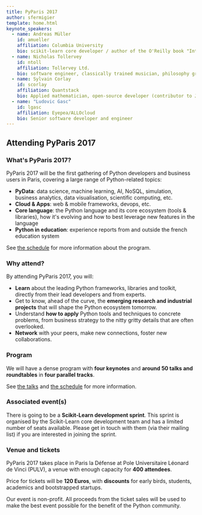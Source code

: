 ```yaml
---
title: PyParis 2017
author: sfermigier
template: home.html
keynote_speakers:
  - name: Andreas Müller
    id: amueller
    affiliation: Columbia University
    bio: scikit-learn core developer / author of the O'Reilly book "Introduction to machine learning with Python".
  - name: Nicholas Tollervey
    id: ntoll
    affiliation: Tollervey Ltd.
    bio: software engineer, classically trained musician, philosophy graduate, teacher and writer.
  - name: Sylvain Corlay
    id: scorlay
    affiliation: Quantstack
    bio: Applied mathematician, open-source developer (contributor to Jupyter)
  - name: "Ludovic Gasc"
    id: lgasc
    affiliation: Eyepea/ALLOcloud
    bio: Senior software developer and engineer
---
```


## Attending PyParis 2017

### What's PyParis 2017?

PyParis 2017 will be the first gathering of Python developers and
business users in Paris, covering a large range of Python-related topics:

- **PyData**: data science, machine learning, AI, NoSQL, simulation,
  business analytics, data visualisation, scientific computing, etc.
- **Cloud & Apps**: web & mobile frameworks, devops, etc.
- **Core language**: the Python language and its core ecosystem (tools & libraries),
  how it's evolving and how to best leverage new features in the language
- **Python in education**: experience reports from and outside the french education system

See [the schedule](/schedule.html) for more information about the program.

### Why attend?

By attending PyParis 2017, you will:

* **Learn** about the leading Python frameworks, libraries and toolkit,
   directly from their lead developers and from experts.
* Get to know, ahead of the curve, the **emerging research and
  industrial projects** that will shape the Python ecosystem tomorrow.
* Understand **how to apply** Python tools and techniques to concrete
  problems, from business strategy to the nitty gritty details that are
  often overlooked.
* **Network** with your peers, make new connections, foster new collaborations.

### Program

We will have a dense program with **four keynotes** and **around 50 talks and roundtables** in
**four parallel tracks**.

See [the talks](/talks.html) and [the schedule](/schedule.html) for more information.

### Associated event(s)

There is going to be a **Scikit-Learn development sprint**. This sprint
is organised by the Scikit-Learn core
development team and has a limited number of seats available. Please get in
touch with them (via their mailing list) if you are interested in joining the
sprint.

### Venue and tickets

PyParis 2017 takes place in Paris la Défense at Pole Universitaire
Léonard de Vinci (PULV), a venue with enough capacity for **400 attendees**.

Price for tickets will be **120 Euros**, with **discounts** for early birds,
students, academics and bootstrapped startups.

Our event is non-profit. All proceeds from the ticket sales will be used
to make the best event possible for the benefit of the Python community.
